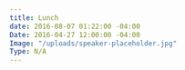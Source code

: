 ```yaml
---
title: Lunch
date: 2016-08-07 01:22:00 -04:00
Date: 2016-04-27 12:00:00 -04:00
Image: "/uploads/speaker-placeholder.jpg"
Type: N/A
---
```


